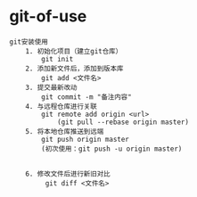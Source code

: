 # git-of-use
    git安装使用
        1. 初始化项目（建立git仓库）
            git init
        2. 添加新文件后，添加到版本库
            git add <文件名>
        3. 提交最新改动
            git commit -m "备注内容"
        4. 与远程仓库进行关联
            git remote add origin <url>
                (git pull --rebase origin master)
        5. 将本地仓库推送到远端
            git push origin master
            (初次使用：git push -u origin master)
        
        
        6. 修改文件后进行新旧对比
             git diff <文件名>
        
